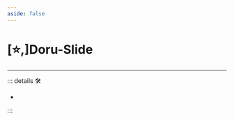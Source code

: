 ```yaml
---
aside: false
---
```

# [⭐,]<labor>Doru</labor>-Slide

---

<!-- =================================================== -->
<!-- =================================================== -->
<!-- =================================================== -->
<!-- =================================================== -->
<!-- =================================================== -->
::: details 🛠

-

:::
